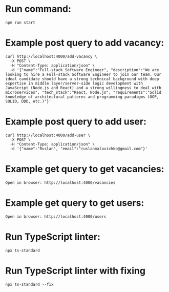 # Run command:
```
npm run start
```

# Example post query to add vacancy:
```
curl http://localhost:4000/add-vacancy \
  -X POST \
  -H "Content-Type: application/json" \
  -d '{"name":"Full-stack Software Engineer", "description":"We are looking to hire a Full-stack Software Engineer to join our team. Our ideal candidate should have a strong technical background with deep expertise in middle layer/server-side logic development with JavaScript (Node.js and React) and a strong willingness to deal with microservices", "tech_stack":"React, Node.js", "requirements":"Solid knowledge of architectural patterns and programming paradigms (OOP, SOLID, DDD, etc.)"}'
```

# Example post query to add user:
```
curl http://localhost:4000/add-user \
  -X POST \
  -H "Content-Type: application/json" \
  -d '{"name":"Ruslan", "email":"ruslanmalovichko@gmail.com"}'
```

# Example get query to get vacancies:
```
Open in browser: http://localhost:4000/vacancies
```

# Example get query to get users:
```
Open in browser: http://localhost:4000/users
```

# Run TypeScript linter:
```
npx ts-standard
```

# Run TypeScript linter with fixing
```
npx ts-standard --fix
```

